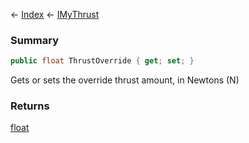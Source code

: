 ← [Index](Api-Index) ← [IMyThrust](Sandbox.ModAPI.Ingame.IMyThrust)

### Summary

```csharp
public float ThrustOverride { get; set; }
```

Gets or sets the override thrust amount, in Newtons (N)

### Returns

[float](System.Single)

